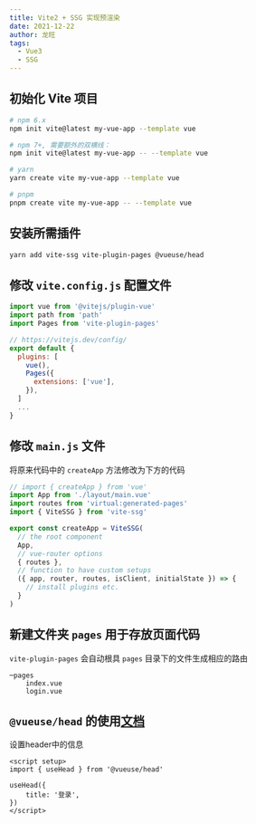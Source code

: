 ```yaml
---
title: Vite2 + SSG 实现预渲染
date: 2021-12-22
author: 龙旺
tags:
  - Vue3
  - SSG
---
```


## 初始化 Vite 项目

```sh
# npm 6.x
npm init vite@latest my-vue-app --template vue

# npm 7+, 需要额外的双横线：
npm init vite@latest my-vue-app -- --template vue

# yarn
yarn create vite my-vue-app --template vue

# pnpm
pnpm create vite my-vue-app -- --template vue
```

## 安装所需插件

```sh
yarn add vite-ssg vite-plugin-pages @vueuse/head
```

## 修改 `vite.config.js` 配置文件

```js
import vue from '@vitejs/plugin-vue'
import path from 'path'
import Pages from 'vite-plugin-pages'

// https://vitejs.dev/config/
export default {
  plugins: [
    vue(),
    Pages({
      extensions: ['vue'],
    }),
  ]
  ...
}
```
## 修改 `main.js` 文件

将原来代码中的 `createApp` 方法修改为下方的代码
```js
// import { createApp } from 'vue'
import App from './layout/main.vue'
import routes from 'virtual:generated-pages'
import { ViteSSG } from 'vite-ssg'

export const createApp = ViteSSG(
  // the root component
  App,
  // vue-router options
  { routes },
  // function to have custom setups
  ({ app, router, routes, isClient, initialState }) => {
    // install plugins etc.
  }
)
```

## 新建文件夹 `pages` 用于存放页面代码

`vite-plugin-pages` 会自动根具 `pages` 目录下的文件生成相应的路由
```tree
─pages
    index.vue
    login.vue
```

## `@vueuse/head` 的使用[文档](https://github.com/vueuse/head)
设置header中的信息
```vue
<script setup>
import { useHead } from '@vueuse/head'

useHead({
	title: '登录',
})
</script>
```
